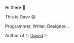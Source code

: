 Hi there 👋

This is Dave 😄

Programmer, Writer, Designer...

Author of ✨ [DoveJ](https://dovej.com) ✨


